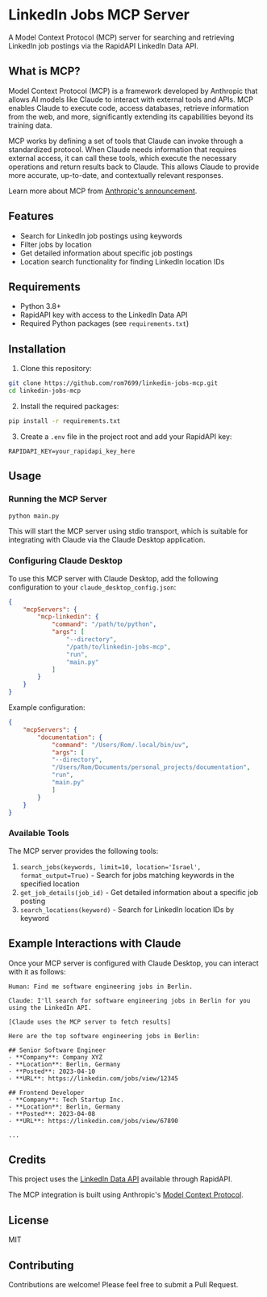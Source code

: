 # LinkedIn Jobs MCP Server

A Model Context Protocol (MCP) server for searching and retrieving LinkedIn job postings via the RapidAPI LinkedIn Data API.

## What is MCP?

Model Context Protocol (MCP) is a framework developed by Anthropic that allows AI models like Claude to interact with external tools and APIs. MCP enables Claude to execute code, access databases, retrieve information from the web, and more, significantly extending its capabilities beyond its training data.

MCP works by defining a set of tools that Claude can invoke through a standardized protocol. When Claude needs information that requires external access, it can call these tools, which execute the necessary operations and return results back to Claude. This allows Claude to provide more accurate, up-to-date, and contextually relevant responses.

Learn more about MCP from [Anthropic's announcement](https://www.anthropic.com/news/model-context-protocol).

## Features

- Search for LinkedIn job postings using keywords
- Filter jobs by location
- Get detailed information about specific job postings
- Location search functionality for finding LinkedIn location IDs

## Requirements

- Python 3.8+
- RapidAPI key with access to the LinkedIn Data API
- Required Python packages (see `requirements.txt`)

## Installation

1. Clone this repository:
```bash
git clone https://github.com/rom7699/linkedin-jobs-mcp.git
cd linkedin-jobs-mcp
```

2. Install the required packages:
```bash
pip install -r requirements.txt
```

3. Create a `.env` file in the project root and add your RapidAPI key:
```
RAPIDAPI_KEY=your_rapidapi_key_here
```

## Usage

### Running the MCP Server

```bash
python main.py
```

This will start the MCP server using stdio transport, which is suitable for integrating with Claude via the Claude Desktop application.

### Configuring Claude Desktop

To use this MCP server with Claude Desktop, add the following configuration to your `claude_desktop_config.json`:

```json
{
    "mcpServers": {
        "mcp-linkedin": {
            "command": "/path/to/python",
            "args": [
                "--directory",
                "/path/to/linkedin-jobs-mcp",
                "run",
                "main.py"
            ]
        }
    }
}
```

Example configuration:
```json
{
    "mcpServers": {
        "documentation": {
            "command": "/Users/Rom/.local/bin/uv",
            "args": [
            "--directory",
            "/Users/Rom/Documents/personal_projects/documentation",
            "run",
            "main.py"
            ]
        }
    }
}
```

### Available Tools

The MCP server provides the following tools:

1. `search_jobs(keywords, limit=10, location='Israel', format_output=True)` - Search for jobs matching keywords in the specified location
2. `get_job_details(job_id)` - Get detailed information about a specific job posting
3. `search_locations(keyword)` - Search for LinkedIn location IDs by keyword

## Example Interactions with Claude

Once your MCP server is configured with Claude Desktop, you can interact with it as follows:

```
Human: Find me software engineering jobs in Berlin.

Claude: I'll search for software engineering jobs in Berlin for you using the LinkedIn API.

[Claude uses the MCP server to fetch results]

Here are the top software engineering jobs in Berlin:

## Senior Software Engineer
- **Company**: Company XYZ
- **Location**: Berlin, Germany
- **Posted**: 2023-04-10
- **URL**: https://linkedin.com/jobs/view/12345

## Frontend Developer
- **Company**: Tech Startup Inc.
- **Location**: Berlin, Germany
- **Posted**: 2023-04-08
- **URL**: https://linkedin.com/jobs/view/67890

...
```

## Credits

This project uses the [LinkedIn Data API](https://rapidapi.com/rockapis-rockapis-default/api/linkedin-data-api/playground/apiendpoint_3edd0762-b6a9-4ee4-9231-c574bedc7019) available through RapidAPI.

The MCP integration is built using Anthropic's [Model Context Protocol](https://www.anthropic.com/news/model-context-protocol).

## License

MIT

## Contributing

Contributions are welcome! Please feel free to submit a Pull Request.
